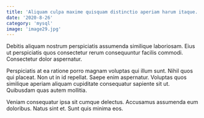 ```yaml
---
title: 'Aliquam culpa maxime quisquam distinctio aperiam harum itaque.'
date: '2020-8-26'
category: 'mysql'
image: 'image29.jpg'
---
```


Debitis aliquam nostrum perspiciatis assumenda similique laboriosam. Eius ut perspiciatis quos consectetur rerum consequuntur facilis commodi. Consectetur dolor aspernatur.
 Perspiciatis at ea ratione porro magnam voluptas qui illum sunt. Nihil quos qui placeat. Non ut in id repellat. Saepe enim aspernatur. Voluptas quos similique aperiam aliquam cupiditate consequatur sapiente sit ut. Quibusdam quas autem mollitia.
 Veniam consequatur ipsa sit cumque delectus. Accusamus assumenda eum doloribus. Natus sint et. Sunt quis minima eos.
